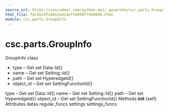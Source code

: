 ```yaml
---
source_url: https://cascadeur.com/python-api/_generate/csc.parts.GroupInfo.html
html_file: fdcdec9fc8412ed1deffb05077928990.html
module: csc.parts.GroupInfo
---
```


# csc.parts.GroupInfo 

GroupInfo class
- type – Get set Data::Id{}
- name – Get set Setting::Id{}
- path – Get set HyperedgeId{}
- object_id – Get set SettingFunctionId{}

type – Get set Data::Id{} name – Get set Setting::Id{} path – Get set HyperedgeId{} object_id – Get set SettingFunctionId{} Methods __init__ (self) Attributes datas regular_funcs settings settings_funcs